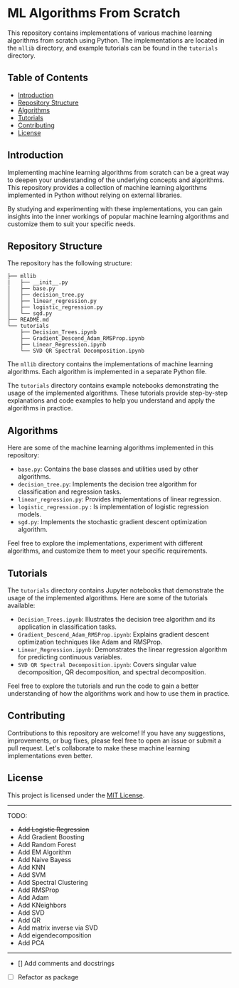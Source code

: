 # ML Algorithms From Scratch

This repository contains implementations of various machine learning algorithms from scratch using Python. The implementations are located in the `mllib` directory, and example tutorials can be found in the `tutorials` directory.

## Table of Contents

- [Introduction](#introduction)
- [Repository Structure](#repository-structure)
- [Algorithms](#algorithms)
- [Tutorials](#tutorials)
- [Contributing](#contributing)
- [License](#license)

## Introduction

Implementing machine learning algorithms from scratch can be a great way to deepen your understanding of the underlying concepts and algorithms. This repository provides a collection of machine learning algorithms implemented in Python without relying on external libraries.

By studying and experimenting with these implementations, you can gain insights into the inner workings of popular machine learning algorithms and customize them to suit your specific needs.

## Repository Structure

The repository has the following structure:
```
├── mllib
|   ├── __init__.py
│   ├── base.py
│   ├── decision_tree.py
│   ├── linear_regression.py
│   ├── logistic_regression.py
│   └── sgd.py
├── README.md
└── tutorials
    ├── Decision_Trees.ipynb
    ├── Gradient_Descend_Adam_RMSProp.ipynb
    ├── Linear_Regression.ipynb
    └── SVD QR Spectral Decomposition.ipynb
```

The `mllib` directory contains the implementations of machine learning algorithms. Each algorithm is implemented in a separate Python file.

The `tutorials` directory contains example notebooks demonstrating the usage of the implemented algorithms. These tutorials provide step-by-step explanations and code examples to help you understand and apply the algorithms in practice.

## Algorithms

Here are some of the machine learning algorithms implemented in this repository:

- `base.py`: Contains the base classes and utilities used by other algorithms.
- `decision_tree.py`: Implements the decision tree algorithm for classification and regression tasks.
- `linear_regression.py`: Provides implementations of linear regression.
- `logistic_regression.py` : Is implementation of logistic regression models.
- `sgd.py`: Implements the stochastic gradient descent optimization algorithm.

Feel free to explore the implementations, experiment with different algorithms, and customize them to meet your specific requirements.

## Tutorials

The `tutorials` directory contains Jupyter notebooks that demonstrate the usage of the implemented algorithms. Here are some of the tutorials available:

- `Decision_Trees.ipynb`: Illustrates the decision tree algorithm and its application in classification tasks.
- `Gradient_Descend_Adam_RMSProp.ipynb`: Explains gradient descent optimization techniques like Adam and RMSProp.
- `Linear_Regression.ipynb`: Demonstrates the linear regression algorithm for predicting continuous variables.
- `SVD QR Spectral Decomposition.ipynb`: Covers singular value decomposition, QR decomposition, and spectral decomposition.

Feel free to explore the tutorials and run the code to gain a better understanding of how the algorithms work and how to use them in practice.

## Contributing

Contributions to this repository are welcome! If you have any suggestions, improvements, or bug fixes, please feel free to open an issue or submit a pull request. Let's collaborate to make these machine learning implementations even better.

## License

This project is licensed under the [MIT License](LICENSE).

---

TODO:
- ~~Add Logistic Regression~~
- Add Gradient Boosting
- Add Random Forest
- Add EM Algorithm
- Add Naive Bayess
- Add KNN
- Add SVM
- Add Spectral Clustering
- Add RMSProp
- Add Adam
- Add KNeighbors
- Add SVD
- Add QR
- Add matrix inverse via SVD
- Add eigendecomposition
- Add PCA  


---

- [] Add comments and docstrings  
- [ ] Refactor as package


